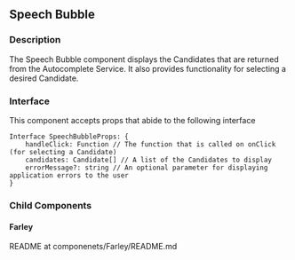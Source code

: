 ## Speech Bubble

### Description

The Speech Bubble component displays the Candidates that are 
returned from the Autocomplete Service. It also provides 
functionality for selecting a desired Candidate.

### Interface

This component accepts props that abide to the following interface

```
Interface SpeechBubbleProps: {
    handleClick: Function // The function that is called on onClick (for selecting a Candidate)
    candidates: Candidate[] // A list of the Candidates to display
    errorMessage?: string // An optional parameter for displaying application errors to the user
}	
```

### Child Components

#### Farley

README at componenets/Farley/README.md




